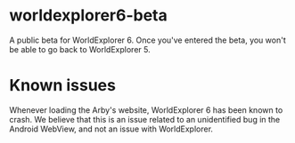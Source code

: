 # worldexplorer6-beta
A public beta for WorldExplorer 6. Once you've entered the beta, you won't be able to go back to WorldExplorer 5.

# Known issues
Whenever loading the Arby's website, WorldExplorer 6 has been known to crash. We believe that this is an issue related to an unidentified bug in the Android WebView, and not an issue with WorldExplorer.
